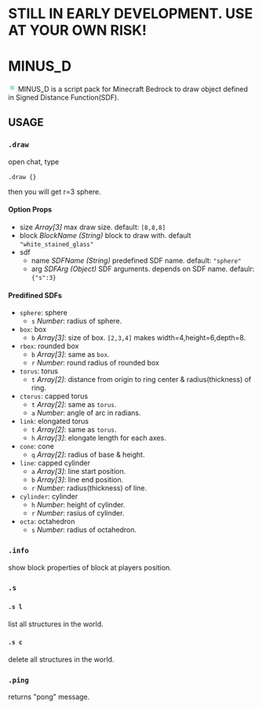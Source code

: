 # STILL IN EARLY DEVELOPMENT. USE AT YOUR OWN RISK!

# MINUS_D
![icon](pack_icon.png)
MINUS_D is a script pack for Minecraft Bedrock to draw object defined in Signed Distance Function(SDF).

## USAGE

### `.draw`

open chat, type

```
.draw {}
```

then you will get r=3 sphere.

#### Option Props

- size *Array[3]*
    max draw size.
    default: `[8,8,8]`
- block *BlockName (String)*
    block to draw with.
    default `"white_stained_glass"`
- sdf
    - name *SDFName (String)*
        predefined SDF name.
        default: `"sphere"`
    - arg *SDFArg (Object)*
        SDF arguments. depends on SDF name.
        defaulr: `{"s":3}`

#### Predifined SDFs

- `sphere`: sphere
    - `s` *Number*: radius of sphere.
- `box`: box
    - `b` *Array[3]*: size of box. `[2,3,4]` makes width=4,height=6,depth=8.
- `rbox`: rounded box
    - `b` *Array[3]*: same as `box`.
    - `r` *Number*: round radius of rounded box
- `torus`: torus
    - `t` *Array[2]*: distance from origin to ring center & radius(thickness) of ring.
- `ctorus`: capped torus
    - `t` *Array[2]*: same as `torus`.
    - `a` *Number*: angle of arc in radians.
- `link`: elongated torus
    - `t` *Array[2]*: same as `torus`.
    - `h` *Array[3]*: elongate length for each axes.
- `cone`: cone
    - `q` *Array[2]*: radius of base & height.
- `line`: capped cylinder
    - `a` *Array[3]*: line start position.
    - `b` *Array[3]*: line end position.
    - `r` *Number*: radius(thickness) of line.
- `cylinder`: cylinder
    - `h` *Number*: height of cylinder.
    - `r` *Number*: rasius of cylinder.
- `octa`: octahedron
    - `s` *Number*: radius of octahedron.

### `.info`
show block properties of block at players position.

### `.s`
#### `.s l`
list all structures in the world.

#### `.s c`
delete all structures in the world.

### `.ping`
returns "pong" message.
